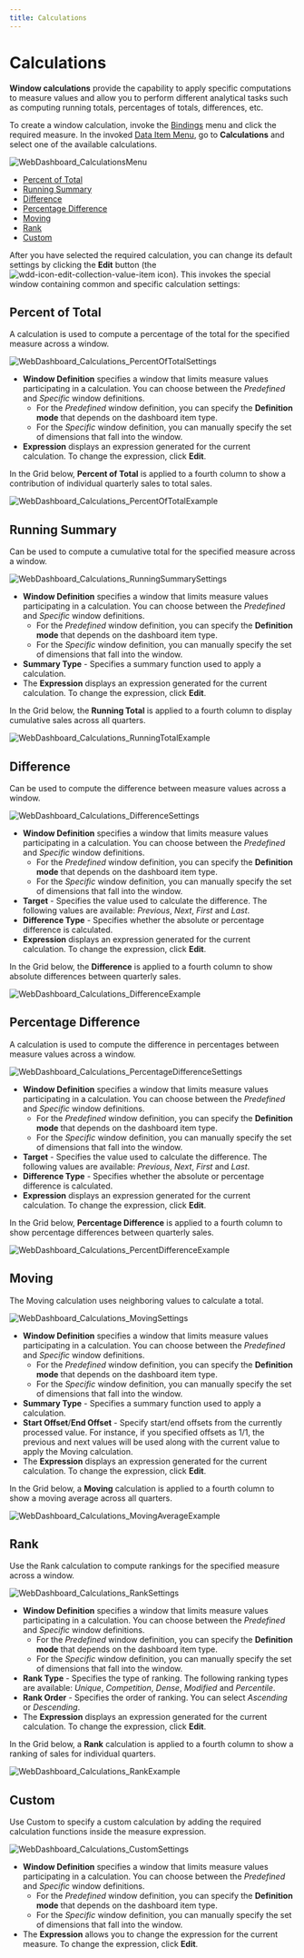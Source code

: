 ```yaml
---
title: Calculations
---
```

# Calculations
**Window calculations** provide the capability to apply specific computations to measure values and allow you to perform different analytical tasks such as computing running totals, percentages of totals, differences, etc.

To create a window calculation, invoke the [Bindings](../../../../dashboard-for-web/articles/web-dashboard-designer-mode/ui-elements/dashboard-item-menu.md) menu and click the required measure. In the invoked [Data Item Menu](../../../../dashboard-for-web/articles/web-dashboard-designer-mode/ui-elements/data-item-menu.md), go to **Calculations** and select one of the available calculations.

![WebDashboard_CalculationsMenu](../../../images/Img126064.png)
* [Percent of Total](#percentoftotal)
* [Running Summary](#runningrummary)
* [Difference](#difference)
* [Percentage Difference](#percentagedifference)
* [Moving](#moving)
* [Rank](#rank)
* [Custom](#custom)

After you have selected the required calculation, you can change its default settings by clicking the **Edit** button (the ![wdd-icon-edit-collection-value-item](../../../images/Img126050.png) icon). 
This invokes the special window containing common and specific calculation settings:

## <a name="percentoftotal"/>Percent of Total
A calculation is used to compute a percentage of the total for the specified measure across a window.

![WebDashboard_Calculations_PercentOfTotalSettings](../../../images/Img126069.png)
* **Window Definition** specifies a window that limits measure values participating in a calculation. You can choose between the _Predefined_ and _Specific_ window definitions. 
	* For the _Predefined_ window definition, you can specify the **Definition mode** that depends on the dashboard item type.
	* For the _Specific_ window definition, you can manually specify the set of dimensions that fall into the window.
* **Expression** displays an expression generated for the current calculation. To change the expression, click **Edit**.

In the Grid below, **Percent of Total** is applied to a fourth column to show a contribution of individual quarterly sales to total sales.

![WebDashboard_Calculations_PercentOfTotalExample](../../../images/Img126094.png)

## <a name="runningrummary"/>Running Summary
Can be used to compute a cumulative total for the specified measure across a window.

![WebDashboard_Calculations_RunningSummarySettings](../../../images/Img126070.png)
* **Window Definition** specifies a window that limits measure values participating in a calculation. You can choose between the _Predefined_ and _Specific_ window definitions. 
	* For the _Predefined_ window definition, you can specify the **Definition mode** that depends on the dashboard item type.
	* For the _Specific_ window definition, you can manually specify the set of dimensions that fall into the window.
* **Summary Type** - Specifies a summary function used to apply a calculation.
* The **Expression** displays an expression generated for the current calculation. To change the expression, click **Edit**.

In the Grid below, the **Running Total** is applied to a fourth column to display cumulative sales across all quarters.

![WebDashboard_Calculations_RunningTotalExample](../../../images/Img126095.png)

## <a name="difference"/>Difference
Can be used to compute the difference between measure values across a window.

![WebDashboard_Calculations_DifferenceSettings](../../../images/Img126071.png)
* **Window Definition** specifies a window that limits measure values participating in a calculation. You can choose between the _Predefined_ and _Specific_ window definitions. 
	* For the _Predefined_ window definition, you can specify the **Definition mode** that depends on the dashboard item type.
	* For the _Specific_ window definition, you can manually specify the set of dimensions that fall into the window.
* **Target** - Specifies the value used to calculate the difference. The following values are available: _Previous_, _Next_, _First_ and _Last_.
* **Difference Type** - Specifies whether the absolute or percentage difference is calculated.
* **Expression** displays an expression generated for the current calculation. To change the expression, click **Edit**.

In the Grid below, the **Difference** is applied to a fourth column to show absolute differences between quarterly sales.

![WebDashboard_Calculations_DifferenceExample](../../../images/Img126096.png)

## <a name="percentagedifference"/>Percentage Difference
A calculation is used to compute the difference in percentages between measure values across a window.

![WebDashboard_Calculations_PercentageDifferenceSettings](../../../images/Img126072.png)
* **Window Definition** specifies a window that limits measure values participating in a calculation. You can choose between the _Predefined_ and _Specific_ window definitions.
	* For the _Predefined_ window definition, you can specify the **Definition mode** that depends on the dashboard item type.
	* For the _Specific_ window definition, you can manually specify the set of dimensions that fall into the window.
* **Target** - Specifies the value used to calculate the difference. The following values are available: _Previous_, _Next_, _First_ and _Last_.
* **Difference Type** - Specifies whether the absolute or percentage difference is calculated.
* **Expression** displays an expression generated for the current calculation. To change the expression, click **Edit**.

In the Grid below, **Percentage Difference** is applied to a fourth column to show percentage differences between quarterly sales.

![WebDashboard_Calculations_PercentDifferenceExample](../../../images/Img126097.png)

## <a name="moving"/>Moving
The Moving calculation uses neighboring values to calculate a total.

![WebDashboard_Calculations_MovingSettings](../../../images/Img126073.png)
* **Window Definition** specifies a window that limits measure values participating in a calculation. You can choose between the _Predefined_ and _Specific_ window definitions.
	* For the _Predefined_ window definition, you can specify the **Definition mode** that depends on the dashboard item type.
	* For the _Specific_ window definition, you can manually specify the set of dimensions that fall into the window.
* **Summary Type** - Specifies a summary function used to apply a calculation.
* **Start Offset**/**End Offset** - Specify start/end offsets from the currently processed value. For instance, if you specified offsets as 1/1, the previous and next values will be used along with the current value to apply the Moving calculation.
* The **Expression** displays an expression generated for the current calculation. To change the expression, click **Edit**.

In the Grid below, a **Moving** calculation is applied to a fourth column to show a moving average across all quarters.

![WebDashboard_Calculations_MovingAverageExample](../../../images/Img126098.png)

## <a name="rank"/>Rank
Use the Rank calculation to compute rankings for the specified measure across a window.

![WebDashboard_Calculations_RankSettings](../../../images/Img126074.png)
* **Window Definition** specifies a window that limits measure values participating in a calculation. You can choose between the _Predefined_ and _Specific_ window definitions.
	* For the _Predefined_ window definition, you can specify the **Definition mode** that depends on the dashboard item type.
	* For the _Specific_ window definition, you can manually specify the set of dimensions that fall into the window.
* **Rank Type** - Specifies the type of ranking. The following ranking types are available: _Unique_, _Competition_, _Dense_, _Modified_ and _Percentile_.
* **Rank Order** - Specifies the order of ranking. You can select _Ascending_ or _Descending_.
* The **Expression** displays an expression generated for the current calculation. To change the expression, click **Edit**.

In the Grid below, a **Rank** calculation is applied to a fourth column to show a ranking of sales for individual quarters.

![WebDashboard_Calculations_RankExample](../../../images/Img126099.png)

## <a name="custom"/>Custom
Use Custom to specify a custom calculation by adding the required calculation functions inside the measure expression.

![WebDashboard_Calculations_CustomSettings](../../../images/Img126075.png)
* **Window Definition** specifies a window that limits measure values participating in a calculation. You can choose between the _Predefined_ and _Specific_ window definitions.
	* For the _Predefined_ window definition, you can specify the **Definition mode** that depends on the dashboard item type.
	* For the _Specific_ window definition, you can manually specify the set of dimensions that fall into the window.
* The **Expression** allows you to change the expression for the current measure. To change the expression, click **Edit**.